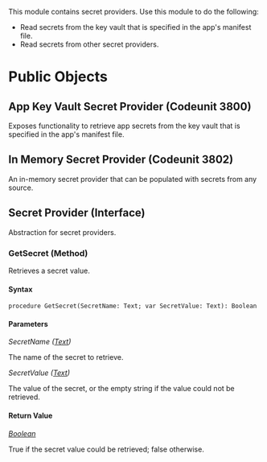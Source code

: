 This module contains secret providers. Use this module to do the following:

- Read secrets from the key vault that is specified in the app's manifest file.
- Read secrets from other secret providers.
# Public Objects
## App Key Vault Secret Provider (Codeunit 3800)

 Exposes functionality to retrieve app secrets from the key vault that is specified in the app's manifest file.
 


## In Memory Secret Provider (Codeunit 3802)

 An in-memory secret provider that can be populated with secrets from any source.
 


## Secret Provider (Interface)

 Abstraction for secret providers.
 

### GetSecret (Method) <a name="GetSecret"></a> 

 Retrieves a secret value.
 

#### Syntax
```
procedure GetSecret(SecretName: Text; var SecretValue: Text): Boolean
```
#### Parameters
*SecretName ([Text](https://docs.microsoft.com/en-us/dynamics365/business-central/dev-itpro/developer/methods-auto/text/text-data-type))* 

The name of the secret to retrieve.

*SecretValue ([Text](https://docs.microsoft.com/en-us/dynamics365/business-central/dev-itpro/developer/methods-auto/text/text-data-type))* 

The value of the secret, or the empty string if the value could not be retrieved.

#### Return Value
*[Boolean](https://docs.microsoft.com/en-us/dynamics365/business-central/dev-itpro/developer/methods-auto/boolean/boolean-data-type)*

True if the secret value could be retrieved; false otherwise.
